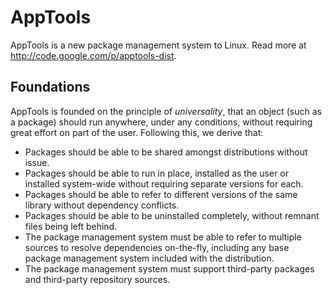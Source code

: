 AppTools
======================

AppTools is a new package management system to Linux.  Read more
at http://code.google.com/p/apptools-dist.

Foundations
--------------

AppTools is founded on the principle of *universality*, that an object (such as a package) should run anywhere, under any conditions, without requiring great effort on part of the user.  Following this, we derive that:
  * Packages should be able to be shared amongst distributions without issue.
  * Packages should be able to run in place, installed as the user or installed system-wide without requiring separate versions for each.
  * Packages should be able to refer to different versions of the same library without dependency conflicts.
  * Packages should be able to be uninstalled completely, without remnant files being left behind.
  * The package management system must be able to refer to multiple sources to resolve dependencies on-the-fly, including any base package management system included with the distribution.
  * The package management system must support third-party packages and third-party repository sources.

